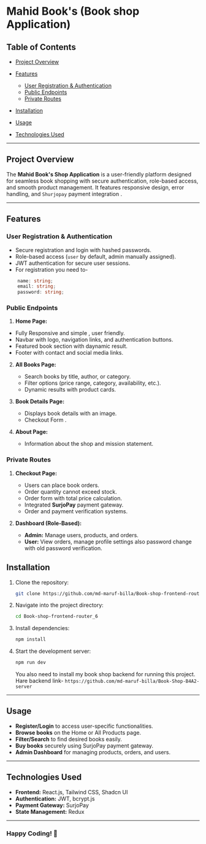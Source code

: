 # Mahid Book's (Book shop Application)

## Table of Contents

- [Project Overview](#project-overview)
- [Features](#features)
  - [User Registration & Authentication](#user-registration--authentication)
  - [Public Endpoints](#public-endpoints)
  - [Private Routes](#private-routes)

- [Installation](#installation)
- [Usage](#usage)
- [Technologies Used](#technologies-used)

---

## Project Overview

The **Mahid Book's Shop Application** is a user-friendly platform designed for seamless book shopping with secure authentication, role-based access, and smooth product management. It features responsive design, error handling, and `Shurjopay` payment integration .

---

## Features

### User Registration & Authentication

- Secure registration and login with hashed passwords.
- Role-based access (`user` by default, admin manually assigned).
- JWT authentication for secure user sessions.
- For registration you need to-
```typescript
    name: string;
    email: string;
    password: string;
```


### Public Endpoints

1. **Home Page:**
  - Fully Responsive and simple , user friendly.
   - Navbar with logo, navigation links, and authentication buttons.
   - Featured book section with daynamic result.
   - Footer with contact and social media links.

2. **All Books Page:**
   - Search books by title, author, or category.
   - Filter options (price range, category, availability, etc.).
   - Dynamic results with product cards.


3. **Book Details Page:**
   - Displays book details with an image.
   - Checkout Form .

4. **About Page:**
   - Information about the shop and mission statement.

### Private Routes

1. **Checkout Page:**
   - Users can place book orders.
   - Order quantity cannot exceed stock.
   - Order form with total price calculation.
   - Integrated **SurjoPay** payment gateway.
   - Order and payment verification systems.

2. **Dashboard (Role-Based):**
   - **Admin:** Manage users, products, and orders.
   - **User:** View orders, manage profile settings also password change with old password verification.


## Installation

1. Clone the repository:
   ```sh
   git clone https://github.com/md-maruf-billa/Book-shop-frontend-router_6
   ```
2. Navigate into the project directory:
   ```sh
   cd Book-shop-frontend-router_6
   ```
3. Install dependencies:
   ```sh
   npm install
   ```

4. Start the development server:
   ```sh
   npm run dev
   ```
   You also need to install my book shop backend for running this project. Hare backend link- `https://github.com/md-maruf-billa/Book-Shop-B4A2-server`

---

## Usage

- **Register/Login** to access user-specific functionalities.
- **Browse books** on the Home or All Products page.
- **Filter/Search** to find desired books easily.
- **Buy books** securely using SurjoPay payment gateway.
- **Admin Dashboard** for managing products, orders, and users.

---

## Technologies Used

- **Frontend:** React.js, Tailwind CSS, Shadcn UI
- **Authentication:** JWT, bcrypt.js
- **Payment Gateway:** SurjoPay
- **State Management:** Redux

---

### Happy Coding! 🚀

